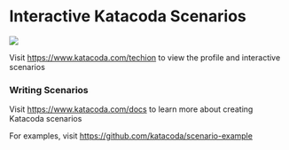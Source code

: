 # Interactive Katacoda Scenarios

[![](http://shields.katacoda.com/katacoda/techion/count.svg)](https://www.katacoda.com/techion "Get your profile on Katacoda.com")

Visit https://www.katacoda.com/techion to view the profile and interactive scenarios

### Writing Scenarios
Visit https://www.katacoda.com/docs to learn more about creating Katacoda scenarios

For examples, visit https://github.com/katacoda/scenario-example
